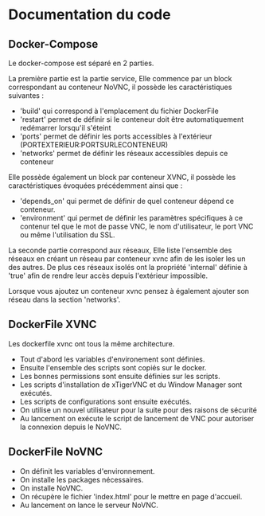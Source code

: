 # Documentation du code

## Docker-Compose

Le docker-compose est séparé en 2 parties.

La première partie est la partie service, 
Elle commence par un block correspondant au conteneur NoVNC, il possède les caractéristiques suivantes :
- 'build' qui correspond à l'emplacement du fichier DockerFile
- 'restart' permet de définir si le conteneur doit être automatiquement redémarrer lorsqu'il s'éteint
- 'ports' permet de définir les ports accessibles à l'extérieur (PORTEXTERIEUR:PORTSURLECONTENEUR)
- 'networks' permet de définir les réseaux accessibles depuis ce conteneur

Elle possède également un block par conteneur XVNC, il possède les caractéristiques évoquées précédemment ainsi que :
- 'depends_on' qui permet de définir de quel conteneur dépend ce conteneur.
- 'environment' qui permet de définir les paramètres spécifiques à ce contenur tel que le mot de passe VNC, le nom d'utilisateur, le port VNC ou même l'utilisation du SSL.

La seconde partie correspond aux réseaux,
Elle liste l'ensemble des réseaux en créant un réseau par conteneur xvnc afin de les isoler les un des autres. De plus ces réseaux isolés ont la propriété 'internal' définie à 'true' afin de rendre leur accès depuis l'extérieur impossible.

Lorsque vous ajoutez un conteneur xvnc pensez à également ajouter son réseau dans la section 'networks'.

## DockerFile XVNC

Les dockerfile xvnc ont tous la même architecture.
- Tout d'abord les variables d'environement sont définies.
- Ensuite l'ensemble des scripts sont copiés sur le docker.
- Les bonnes permissions sont ensuite définies sur les scripts.
- Les scripts d'installation de xTigerVNC et du Window Manager sont exécutés.
- Les scripts de configurations sont ensuite exécutés.
- On utilise un nouvel utilisateur pour la suite pour des raisons de sécurité
- Au lancement on exécute le script de lancement de VNC pour autoriser la connexion depuis le NoVNC.

## DockerFile NoVNC

- On définit les variables d'environnement.
- On installe les packages nécessaires.
- On installe NoVNC.
- On récupère le fichier 'index.html' pour le mettre en page d'accueil.
- Au lancement on lance le serveur NoVNC.

